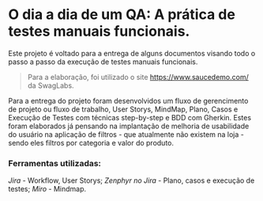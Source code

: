 # O dia a dia de um QA: A prática de testes manuais funcionais.

Este projeto é voltado para a entrega de alguns documentos visando todo o passo a passo da execução de testes manuais funcionais.

> Para a elaboração, foi utilizado o site https://www.saucedemo.com/ da SwagLabs.

Para a entrega do projeto foram desenvolvidos um fluxo de gerencimento de projeto ou fluxo de trabalho, User Storys, MindMap, Plano, Casos e Execução de Testes com técnicas step-by-step e BDD com Gherkin. Estes foram elaborados já pensando na implantação de melhoria de usabilidade do usuário na aplicação de filtros - que atualmente não existem na loja - sendo eles filtros por categoria e valor do produto.

### Ferramentas utilizadas:

*Jira* - Workflow, User Storys;
*Zenphyr no Jira* - Plano, casos e execução de testes;
*Miro* - Mindmap.